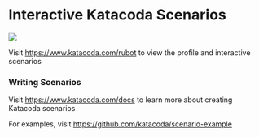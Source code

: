 # Interactive Katacoda Scenarios

[![](http://shields.katacoda.com/katacoda/rubot/count.svg)](https://www.katacoda.com/rubot "Get your profile on Katacoda.com")

Visit https://www.katacoda.com/rubot to view the profile and interactive scenarios

### Writing Scenarios
Visit https://www.katacoda.com/docs to learn more about creating Katacoda scenarios

For examples, visit https://github.com/katacoda/scenario-example
